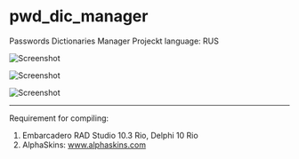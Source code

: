 # pwd_dic_manager
Passwords Dictionaries Manager 
Projeckt language: RUS

![Screenshot](https://github.com/superbot-coder/pwd_dic_manager/blob/master/screenshot-01.png "")

![Screenshot](https://github.com/superbot-coder/pwd_dic_manager/blob/master/screenshot-02.png "")

![Screenshot](https://github.com/superbot-coder/pwd_dic_manager/blob/master/screenshot-02.png "")

---

Requirement for compiling:  
1. Embarcadero RAD Studio 10.3 Rio, Delphi 10 Rio  
2. AlphaSkins: www.alphaskins.com 
